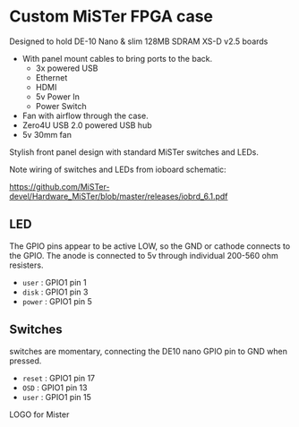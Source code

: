 # Custom MiSTer FPGA case

Designed to hold DE-10 Nano & slim 128MB SDRAM XS-D v2.5 boards

* With panel mount cables to bring ports to the back.
  * 3x powered USB
  * Ethernet
  * HDMI
  * 5v Power In
  * Power Switch
* Fan with airflow through the case.
* Zero4U USB 2.0 powered USB hub
* 5v 30mm fan

Stylish front panel design with standard MiSTer switches and LEDs.

Note wiring of switches and LEDs from ioboard schematic:

https://github.com/MiSTer-devel/Hardware_MiSTer/blob/master/releases/iobrd_6.1.pdf

## LED

The GPIO pins appear to be active LOW, so the GND or cathode connects to the GPIO.
The anode is connected to 5v through individual 200-560 ohm resisters.

* `user` : GPIO1 pin 1
* `disk` : GPIO1 pin 3
* `power` : GPIO1 pin 5

## Switches

switches are momentary, connecting the DE10 nano GPIO pin to GND when pressed.

* `reset` : GPIO1 pin 17
* `OSD`   : GPIO1 pin 13
* `user`  : GPIO1 pin 15

LOGO for Mister 
